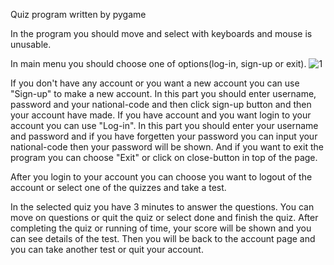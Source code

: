 Quiz program written by pygame

In the program you should move and select with keyboards and mouse is unusable.

In main menu you should choose one of options(log-in, sign-up or exit).
![1](https://user-images.githubusercontent.com/57006850/88703191-a45e7080-d121-11ea-9278-f229ec4d1284.jpg)

If you don't have any account or you want a new account you can use "Sign-up" to make a new account. In this part you should enter username, password and your national-code and then click sign-up button and then your account have made.
If you have account and you want login to your account you can use "Log-in". In this part you should enter your username and password and if you have forgetten your password you can input your national-code then your password will be shown.
And if you want to exit the program you can choose "Exit" or click on close-button in top of the page.

After you login to your account you can choose you want to logout of the account or select one of the quizzes and take a test.

In the selected quiz you have 3 minutes to answer the questions. You can move on questions or quit the quiz or select done and finish the quiz.
After completing the quiz or running of time, your score will be shown and you can see details of the test.
Then you will be back to the account page and you can take another test or quit your account.

